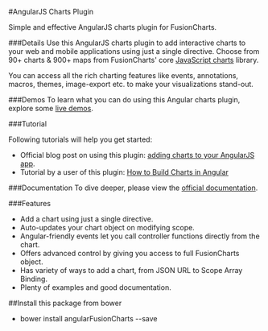 #AngularJS Charts Plugin

Simple and effective AngularJS charts plugin for FusionCharts.

###Details
Use this AngularJS charts plugin to add interactive charts to your web and mobile applications using just a single directive. Choose from 90+ charts & 900+ maps from FusionCharts' core [JavaScript charts](http://www.fusioncharts.com/) library.

 You can access all the rich charting features like events, annotations, macros, themes, image-export etc. to make your visualizations stand-out.

###Demos
To learn what you can do using this Angular charts plugin, explore some [live demos](http://www.fusioncharts.com/angularjs-charts/).

###Tutorial

Following tutorials will help you get started:

- Official blog post on using this plugin: [adding charts to your AngularJS app](http://www.fusioncharts.com/blog/2015/03/angular-fusioncharts/).
- Tutorial by a user of this plugin: [How to Build Charts in Angular](https://davidwalsh.name/angular-charts)

###Documentation
To dive deeper, please view the [official documentation](http://www.fusioncharts.com/dev/using-with-javascript-libraries/angularjs/introduction.html).


###Features

 - Add a chart using just a single directive. 
 - Auto-updates your chart object on modifying scope. 
 - Angular-friendly events let you call controller functions directly from the chart. 
 - Offers advanced control by giving you access to full FusionCharts object. 
 - Has variety of ways to add a chart, from JSON URL to Scope Array Binding. 
 - Plenty of examples and good documentation.

##Install this package from bower

 - bower install angularFusionCharts --save
